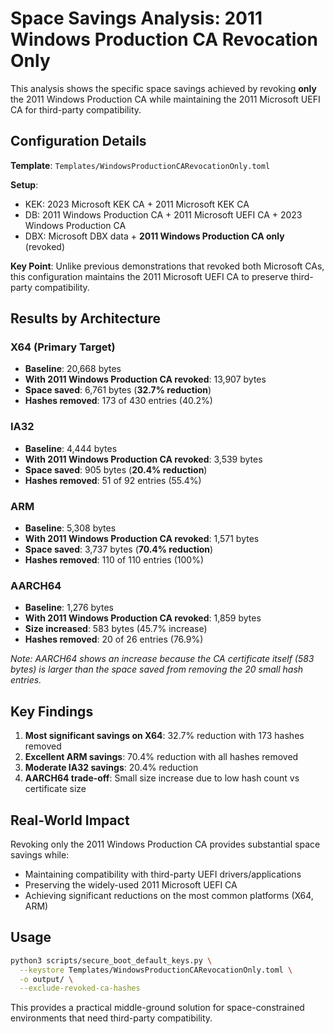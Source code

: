 # Space Savings Analysis: 2011 Windows Production CA Revocation Only

This analysis shows the specific space savings achieved by revoking **only** the 2011 Windows Production CA while maintaining the 2011 Microsoft UEFI CA for third-party compatibility.

## Configuration Details

**Template**: `Templates/WindowsProductionCARevocationOnly.toml`

**Setup**:
- KEK: 2023 Microsoft KEK CA + 2011 Microsoft KEK CA
- DB: 2011 Windows Production CA + 2011 Microsoft UEFI CA + 2023 Windows Production CA  
- DBX: Microsoft DBX data + **2011 Windows Production CA only** (revoked)

**Key Point**: Unlike previous demonstrations that revoked both Microsoft CAs, this configuration maintains the 2011 Microsoft UEFI CA to preserve third-party compatibility.

## Results by Architecture

### X64 (Primary Target)
- **Baseline**: 20,668 bytes
- **With 2011 Windows Production CA revoked**: 13,907 bytes
- **Space saved**: 6,761 bytes (**32.7% reduction**)
- **Hashes removed**: 173 of 430 entries (40.2%)

### IA32
- **Baseline**: 4,444 bytes  
- **With 2011 Windows Production CA revoked**: 3,539 bytes
- **Space saved**: 905 bytes (**20.4% reduction**)
- **Hashes removed**: 51 of 92 entries (55.4%)

### ARM
- **Baseline**: 5,308 bytes
- **With 2011 Windows Production CA revoked**: 1,571 bytes  
- **Space saved**: 3,737 bytes (**70.4% reduction**)
- **Hashes removed**: 110 of 110 entries (100%)

### AARCH64
- **Baseline**: 1,276 bytes
- **With 2011 Windows Production CA revoked**: 1,859 bytes
- **Size increased**: 583 bytes (45.7% increase)
- **Hashes removed**: 20 of 26 entries (76.9%)

*Note: AARCH64 shows an increase because the CA certificate itself (583 bytes) is larger than the space saved from removing the 20 small hash entries.*

## Key Findings

1. **Most significant savings on X64**: 32.7% reduction with 173 hashes removed
2. **Excellent ARM savings**: 70.4% reduction with all hashes removed  
3. **Moderate IA32 savings**: 20.4% reduction
4. **AARCH64 trade-off**: Small size increase due to low hash count vs certificate size

## Real-World Impact

Revoking only the 2011 Windows Production CA provides substantial space savings while:
- Maintaining compatibility with third-party UEFI drivers/applications
- Preserving the widely-used 2011 Microsoft UEFI CA
- Achieving significant reductions on the most common platforms (X64, ARM)

## Usage

```bash
python3 scripts/secure_boot_default_keys.py \
  --keystore Templates/WindowsProductionCARevocationOnly.toml \
  -o output/ \
  --exclude-revoked-ca-hashes
```

This provides a practical middle-ground solution for space-constrained environments that need third-party compatibility.